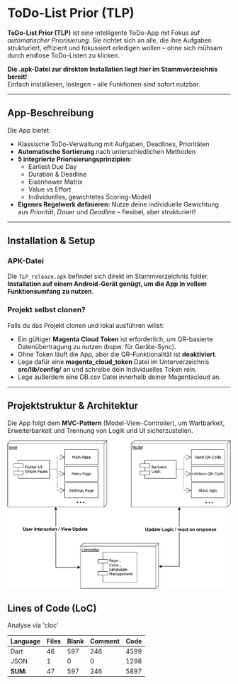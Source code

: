 # ToDo-List Prior (TLP)

**ToDo-List Prior (TLP)** ist eine intelligente ToDo-App mit Fokus auf *automatischer Priorisierung*. Sie richtet sich an alle, die ihre Aufgaben strukturiert, effizient und fokussiert erledigen wollen – ohne sich mühsam durch endlose ToDo-Listen zu klicken.  

**Die .apk-Datei zur direkten Installation liegt hier im Stammverzeichnis bereit!**  
Einfach installieren, loslegen – alle Funktionen sind sofort nutzbar.

---

## App-Beschreibung

Die App bietet:
- Klassische ToDo-Verwaltung mit Aufgaben, Deadlines, Prioritäten
- **Automatische Sortierung** nach unterschiedlichen Methoden
- **5 integrierte Priorisierungsprinzipien**:
  - Earliest Due Day  
  - Duration & Deadline  
  - Eisenhower Matrix  
  - Value vs Effort  
  - Individuelles, gewichtetes Scoring-Modell
- **Eigenes Regelwerk definieren:** Nutze deine individuelle Gewichtung aus *Priorität*, *Dauer* und *Deadline* – flexibel, aber strukturiert!

---

## Installation & Setup

### APK-Datei
Die `TLP_release.apk` befindet sich direkt im Stammverzeichnis folder.  
**Installation auf einem Android-Gerät genügt, um die App in vollem Funktionsumfang zu nutzen**.

### Projekt selbst clonen?
Falls du das Projekt clonen und lokal ausführen willst:
- Ein gültiger **Magenta Cloud Token** ist erforderlich, um QR-basierte Datenübertragung zu nutzen (bspw. für Geräte-Sync).
- Ohne Token läuft die App, aber die QR-Funktionalität ist **deaktiviert**.
- Lege dafür eine **magenta_cloud_token** Datei im Unterverzeichnis **src/lib/config/** an und schreibe dein Individuelles Token rein.
- Lege außerdem eine DB.csv Datei innerhalb deiner Magentacloud an.

---

## Projektstruktur & Architektur

Die App folgt dem **MVC-Pattern** (Model-View-Controller), um Wartbarkeit, Erweiterbarkeit und Trennung von Logik und UI sicherzustellen.

![MVC Pattern](architecture/MVC_Pattern.png)

## Lines of Code (LoC)

Analyse via 'cloc'

| Language | Files | Blank | Comment | Code |
|----------|-------|-------|---------|------|
| Dart     | 46    | 597   | 246     | 4599 |
| JSON     | 1     | 0     | 0       | 1298 |
| **SUM:** | 47    | 597   | 246     | 5897 |
